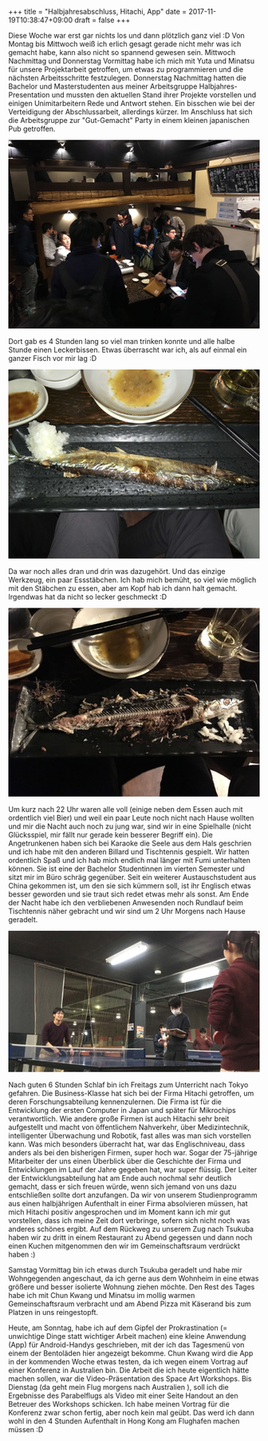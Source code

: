 +++
title = "Halbjahresabschluss, Hitachi, App"
date = 2017-11-19T10:38:47+09:00
draft = false
+++

Diese Woche war erst gar nichts los und dann plötzlich ganz viel :D
Von Montag bis Mittwoch weiß ich erlich gesagt gerade nicht mehr was ich gemacht
habe, kann also nicht so spannend gewesen sein. Mittwoch Nachmittag und
Donnerstag Vormittag habe ich mich mit Yuta und Minatsu für unsere Projektarbeit
getroffen, um etwas zu programmieren und die nächsten Arbeitsschritte
festzulegen. Donnerstag Nachmittag hatten die Bachelor und Masterstudenten aus
meiner Arbeitsgruppe Halbjahres-Presentation und mussten den aktuellen Stand
ihrer Projekte vorstellen und einigen Unimitarbeitern Rede und Antwort stehen.
Ein bisschen wie bei der Verteidigung der Abschlussarbeit, allerdings kürzer.
Im Anschluss hat sich die Arbeitsgruppe zur "Gut-Gemacht" Party in einem kleinen
japanischen Pub getroffen.

![Pub](/img/2017_11_19/IMG_5936.jpg)

Dort gab es 4 Stunden lang so viel man trinken konnte und alle halbe Stunde
einen Leckerbissen. Etwas überrascht war ich, als auf einmal ein ganzer Fisch
vor mir lag :D

![Fisch](/img/2017_11_19/IMG_5937.jpg)

Da war noch alles dran und drin was dazugehört. Und das einzige Werkzeug, ein
paar Essstäbchen. Ich hab mich bemüht, so viel wie möglich mit den Stäbchen zu
essen, aber am Kopf hab ich dann halt gemacht. Irgendwas hat da nicht so lecker
geschmeckt :D

![Fisch gegessen](/img/2017_11_19/IMG_5938.jpg)

Um kurz nach 22 Uhr waren alle voll (einige neben dem Essen auch mit ordentlich
viel Bier) und weil ein paar Leute noch nicht nach Hause wollten und mir die
Nacht auch noch zu jung war, sind wir in eine Spielhalle (nicht Glücksspiel, mir
fällt nur gerade kein besserer Begriff ein). Die Angetrunkenen haben sich bei
Karaoke die Seele aus dem Hals geschrien und ich habe mit den anderen Billard
und Tischtennis gespielt. Wir hatten ordentlich Spaß und ich hab mich endlich
mal länger mit Fumi unterhalten können. Sie ist eine der Bachelor Studentinnen
im vierten Semester und sitzt mir im Büro schräg gegenüber. Seit ein weiterer
Austauschstudent aus China gekommen ist, um den sie sich kümmern soll, ist ihr
Englisch etwas besser geworden und sie traut sich redet etwas mehr als sonst.
Am Ende der Nacht habe ich den verbliebenen Anwesenden noch Rundlauf beim
Tischtennis näher gebracht und wir sind um 2 Uhr Morgens nach Hause geradelt.

![Cybex Spielhalle](/img/2017_11_19/IMG_5944.jpg)

Nach guten 6 Stunden Schlaf bin ich Freitags zum Unterricht nach Tokyo gefahren.
Die Business-Klasse hat sich bei der Firma Hitachi getroffen, um deren
Forschungsabteilung kennenzulernen. Die Firma ist für die Entwicklung der ersten
Computer in Japan und später für Mikrochips verantwortlich. Wie andere große
Firmen ist auch Hitachi sehr breit aufgestellt und macht von öffentlichem
Nahverkehr, über Medizintechnik, intelligenter Überwachung und Robotik, fast
alles was man sich vorstellen kann. Was mich besonders überracht hat, war das
Englischniveau, dass anders als bei den bisherigen Firmen, super hoch war. Sogar
der 75-jährige Mitarbeiter der uns einen Überblick über die Geschichte der Firma
und Entwicklungen im Lauf der Jahre gegeben hat, war super flüssig. Der Leiter
der Entwicklungsabteilung hat am Ende auch nochmal sehr deutlich gemacht, dass
er sich freuen würde, wenn sich jemand von uns dazu entschließen sollte dort
anzufangen. Da wir von unserem Studienprogramm aus einen halbjährigen Aufenthalt
in einer Firma absolvieren müssen, hat mich Hitachi positiv angesprochen und im
Moment kann ich mir gut vorstellen, dass ich meine Zeit dort verbringe, sofern
sich nicht noch was anderes schönes ergibt. Auf dem Rückweg zu unserem Zug nach
Tsukuba haben wir zu dritt in einem Restaurant zu Abend gegessen und dann noch
einen Kuchen mitgenommen den wir im Gemeinschaftsraum verdrückt haben :)

Samstag Vormittag bin ich etwas durch Tsukuba geradelt und habe mir Wohngegenden
angeschaut, da ich gerne aus dem Wohnheim in eine etwas größere und besser
isolierte Wohnung ziehen möchte. Den Rest des Tages habe ich mit Chun Kwang und
Minatsu im mollig warmen Gemeinschaftsraum verbracht und am Abend Pizza mit
Käserand bis zum Platzen in uns reingestopft.

Heute, am Sonntag, habe ich auf dem Gipfel der Prokrastination (= unwichtige
Dinge statt wichtiger Arbeit machen) eine kleine Anwendung (App) für
Android-Handys geschrieben, mit der ich das Tagesmenü von einem der Bentoläden
hier angezeigt bekomme. Chun Kwang wird die App in der kommenden Woche etwas
testen, da ich wegen einem Vortrag auf einer Konferenz in Australien bin. Die
Arbeit die ich heute eigentlich hätte machen sollen, war die Video-Präsentation
des Space Art Workshops. Bis Dienstag (da geht mein Flug morgens nach Australien
), soll ich die Ergebnisse des Parabelflugs als Video mit einer Seite Handout an
den Betreuer des Workshops schicken. Ich habe meinen Vortrag für die Konferenz
zwar schon fertig, aber noch kein mal geübt. Das werd ich dann wohl in den 4
Stunden Aufenthalt in Hong Kong am Flughafen machen müssen :D
